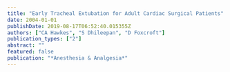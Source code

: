```yaml
---
title: "Early Tracheal Extubation for Adult Cardiac Surgical Patients"
date: 2004-01-01
publishDate: 2019-08-17T06:52:40.015355Z
authors: ["CA Hawkes", "S Dhileepan", "D Foxcroft"]
publication_types: ["2"]
abstract: ""
featured: false
publication: "*Anesthesia & Analgesia*"
---
```


